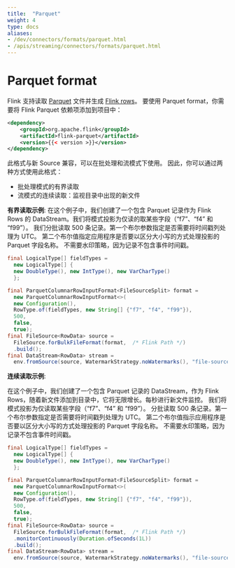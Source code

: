 ```yaml
---
title:  "Parquet"
weight: 4
type: docs
aliases:
- /dev/connectors/formats/parquet.html
- /apis/streaming/connectors/formats/parquet.html
---
```

<!--
Licensed to the Apache Software Foundation (ASF) under one
or more contributor license agreements.  See the NOTICE file
distributed with this work for additional information
regarding copyright ownership.  The ASF licenses this file
to you under the Apache License, Version 2.0 (the
"License"); you may not use this file except in compliance
with the License.  You may obtain a copy of the License at

  http://www.apache.org/licenses/LICENSE-2.0

Unless required by applicable law or agreed to in writing,
software distributed under the License is distributed on an
"AS IS" BASIS, WITHOUT WARRANTIES OR CONDITIONS OF ANY
KIND, either express or implied.  See the License for the
specific language governing permissions and limitations
under the License.
-->


# Parquet format

Flink 支持读取 [Parquet](https://parquet.apache.org/) 文件并生成 [Flink rows](https://nightlies.apache.org/flink/flink-docs-master/api/java/org/apache/flink/types/Row.html)。
要使用 Parquet format，你需要将 Flink Parquet 依赖项添加到项目中：

```xml
<dependency>
	<groupId>org.apache.flink</groupId>
	<artifactId>flink-parquet</artifactId>
	<version>{{< version >}}</version>
</dependency>
```
 
此格式与新 Source 兼容，可以在批处理和流模式下使用。
因此，你可以通过两种方式使用此格式：
- 批处理模式的有界读取
- 流模式的连续读取：监视目录中出现的新文件

**有界读取示例**:
在这个例子中，我们创建了一个包含 Parquet 记录作为 Flink Rows 的 DataStream。我们将模式投影为仅读的取某些字段（“f7”、“f4” 和 “f99”）。
我们分批读取 500 条记录。第一个布尔参数指定是否需要将时间戳列处理为 UTC。
第二个布尔值指定应用程序是否要以区分大小写的方式处理投影的 Parquet 字段名称。
不需要水印策略，因为记录不包含事件时间戳。

```java
final LogicalType[] fieldTypes =
  new LogicalType[] {
  new DoubleType(), new IntType(), new VarCharType()
  };

final ParquetColumnarRowInputFormat<FileSourceSplit> format =
  new ParquetColumnarRowInputFormat<>(
  new Configuration(),
  RowType.of(fieldTypes, new String[] {"f7", "f4", "f99"}),
  500,
  false,
  true);
final FileSource<RowData> source =
  FileSource.forBulkFileFormat(format,  /* Flink Path */)
  .build();
final DataStream<RowData> stream =
  env.fromSource(source, WatermarkStrategy.noWatermarks(), "file-source");
```

**连续读取示例**:

在这个例子中，我们创建了一个包含 Parquet 记录的 DataStream，作为 Flink Rows，随着新文件添加到目录中，它将无限增长。每秒进行新文件监控。
我们将模式投影为仅读取某些字段（“f7”、“f4” 和 “f99”）。
分批读取 500 条记录。第一个布尔参数指定是否需要将时间戳列处理为 UTC。
第二个布尔值指示应用程序是否要以区分大小写的方式处理投影的 Parquet 字段名称。
不需要水印策略，因为记录不包含事件时间戳。

```java
final LogicalType[] fieldTypes =
  new LogicalType[] {
  new DoubleType(), new IntType(), new VarCharType()
  };

final ParquetColumnarRowInputFormat<FileSourceSplit> format =
  new ParquetColumnarRowInputFormat<>(
  new Configuration(),
  RowType.of(fieldTypes, new String[] {"f7", "f4", "f99"}),
  500,
  false,
  true);
final FileSource<RowData> source =
  FileSource.forBulkFileFormat(format,  /* Flink Path */)
  .monitorContinuously(Duration.ofSeconds(1L))
  .build();
final DataStream<RowData> stream =
  env.fromSource(source, WatermarkStrategy.noWatermarks(), "file-source");
```
